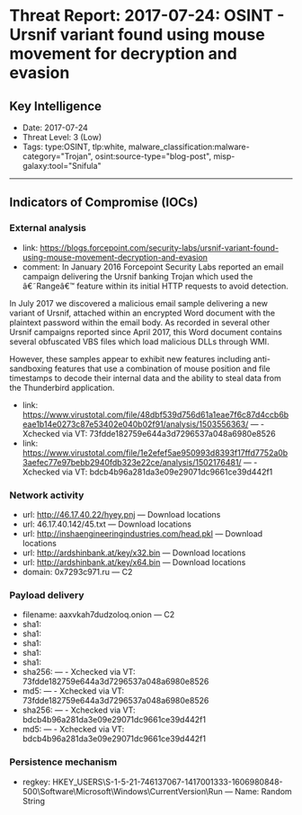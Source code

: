 # Threat Report: 2017-07-24: OSINT - Ursnif variant found using mouse movement for decryption and evasion


## Key Intelligence
* Date: 2017-07-24
* Threat Level: 3 (Low)
* Tags: type:OSINT, tlp:white, malware_classification:malware-category="Trojan", osint:source-type="blog-post", misp-galaxy:tool="Snifula"

---

## Indicators of Compromise (IOCs)
### External analysis
* link: https://blogs.forcepoint.com/security-labs/ursnif-variant-found-using-mouse-movement-decryption-and-evasion
* comment: In January 2016 Forcepoint Security Labs reported an email campaign delivering the Ursnif banking Trojan which used the â€˜Rangeâ€™ feature within its initial HTTP requests to avoid detection.

In July 2017 we discovered a malicious email sample delivering a new variant of Ursnif, attached within an encrypted Word document with the plaintext password within the email body. As recorded in several other Ursnif campaigns reported since April 2017, this Word document contains several obfuscated VBS files which load malicious DLLs through WMI.

However, these samples appear to exhibit new features including anti-sandboxing features that use a combination of mouse position and file timestamps to decode their internal data and the ability to steal data from the Thunderbird application.
* link: https://www.virustotal.com/file/48dbf539d756d61a1eae7f6c87d4ccb6beae1b14e0273c87e53402e040b02f91/analysis/1503556363/ — - Xchecked via VT: 73fdde182759e644a3d7296537a048a6980e8526
* link: https://www.virustotal.com/file/1e2efef5ae950993d8393f17ffd7752a0b3aefec77e97bebb2940fdb323e22ce/analysis/1502176481/ — - Xchecked via VT: bdcb4b96a281da3e09e29071dc9661ce39d442f1

### Network activity
* url: http://46.17.40.22/hyey.pnj — Download locations
* url: 46.17.40.142/45.txt — Download locations
* url: http://inshaengineeringindustries.com/head.pkl — Download locations
* url: http://ardshinbank.at/key/x32.bin — Download locations
* url: http://ardshinbank.at/key/x64.bin — Download locations
* domain: 0x7293c971.ru — C2

### Payload delivery
* filename: aaxvkah7dudzoloq.onion — C2
* sha1: <sha1>
* sha1: <sha1>
* sha1: <sha1>
* sha1: <sha1>
* sha1: <sha1>
* sha256: <sha256> — - Xchecked via VT: 73fdde182759e644a3d7296537a048a6980e8526
* md5: <md5> — - Xchecked via VT: 73fdde182759e644a3d7296537a048a6980e8526
* sha256: <sha256> — - Xchecked via VT: bdcb4b96a281da3e09e29071dc9661ce39d442f1
* md5: <md5> — - Xchecked via VT: bdcb4b96a281da3e09e29071dc9661ce39d442f1

### Persistence mechanism
* regkey: HKEY_USERS\S-1-5-21-746137067-1417001333-1606980848-500\Software\Microsoft\Windows\CurrentVersion\Run — Name:  Random String
